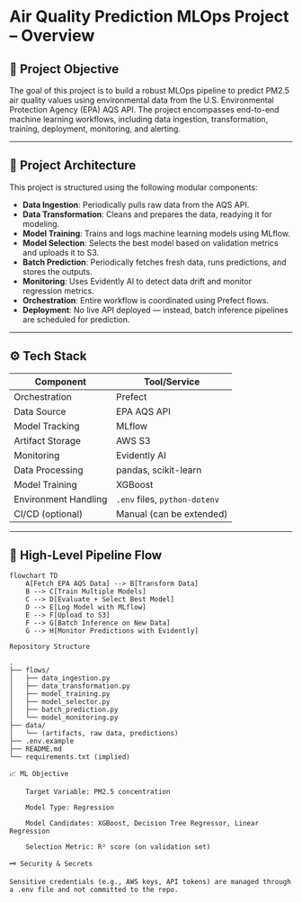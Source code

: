 # Air Quality Prediction MLOps Project – Overview

## 🎯 Project Objective

The goal of this project is to build a robust MLOps pipeline to predict PM2.5 air
quality values using environmental data from the U.S. Environmental Protection Agency
(EPA) AQS API. The project encompasses end-to-end machine learning workflows, including
data ingestion, transformation, training, deployment, monitoring, and alerting.

______________________________________________________________________

## 🧱 Project Architecture

This project is structured using the following modular components:

- **Data Ingestion**: Periodically pulls raw data from the AQS API.
- **Data Transformation**: Cleans and prepares the data, readying it for modeling.
- **Model Training**: Trains and logs machine learning models using MLflow.
- **Model Selection**: Selects the best model based on validation metrics and uploads it
  to S3.
- **Batch Prediction**: Periodically fetches fresh data, runs predictions, and stores
  the outputs.
- **Monitoring**: Uses Evidently AI to detect data drift and monitor regression metrics.
- **Orchestration**: Entire workflow is coordinated using Prefect flows.
- **Deployment**: No live API deployed — instead, batch inference pipelines are
  scheduled for prediction.

______________________________________________________________________

## ⚙️ Tech Stack

| Component            | Tool/Service                  |
| -------------------- | ----------------------------- |
| Orchestration        | Prefect                       |
| Data Source          | EPA AQS API                   |
| Model Tracking       | MLflow                        |
| Artifact Storage     | AWS S3                        |
| Monitoring           | Evidently AI                  |
| Data Processing      | pandas, scikit-learn          |
| Model Training       | XGBoost                       |
| Environment Handling | `.env` files, `python-dotenv` |
| CI/CD (optional)     | Manual (can be extended)      |

______________________________________________________________________

## 🔁 High-Level Pipeline Flow

```mermaid
flowchart TD
    A[Fetch EPA AQS Data] --> B[Transform Data]
    B --> C[Train Multiple Models]
    C --> D[Evaluate + Select Best Model]
    D --> E[Log Model with MLflow]
    E --> F[Upload to S3]
    F --> G[Batch Inference on New Data]
    G --> H[Monitor Predictions with Evidently]

Repository Structure

.
├── flows/
│   ├── data_ingestion.py
│   ├── data_transformation.py
│   ├── model_training.py
│   ├── model_selector.py
│   ├── batch_prediction.py
│   └── model_monitoring.py
├── data/
│   └── (artifacts, raw data, predictions)
├── .env.example
├── README.md
└── requirements.txt (implied)

📈 ML Objective

    Target Variable: PM2.5 concentration

    Model Type: Regression

    Model Candidates: XGBoost, Decision Tree Regressor, Linear Regression

    Selection Metric: R² score (on validation set)

🗝️ Security & Secrets

Sensitive credentials (e.g., AWS keys, API tokens) are managed through a .env file and not committed to the repo.
```
